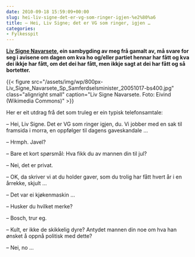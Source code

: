 ```yaml
---
date: 2010-09-18 15:59:09+00:00
slug: hei-liv-signe-det-er-vg-som-ringer-igjen-%e2%80%a6
title: – Hei, Liv Signe; det er VG som ringer, igjen …
categories:
- Fylkesspit
---
```


**[Liv Signe Navarsete](http://nn.wikipedia.org/wiki/Liv_Signe_Navarsete), ein sambygding av meg frå gamalt av, må svare for seg i avisene om dagen om kva ho og/eller partiet hennar har fått og kva dei ikkje har fått, om det dei har fått, men ikkje sagt at dei har fått og så bortetter.**

{{< figure src="/assets/img/wp/800px-Liv_Signe_Navarsete_Sp_Samferdselsminister_20051017-bs400.jpg" class="alignright small" caption="Liv Signe Navarsete. Foto: Eivind (Wikimedia Commons)" >}}

<!--more-->

Her er eit utdrag frå det som truleg er ein typisk telefonsamtale:

– Hei, Liv Signe. Det er VG som ringer igjen, du. Vi jobber med en sak til framsida i morra, en oppfølger til dagens gaveskandale …

– Hrmph. Javel?

– Bare et kort spørsmål: Hva fikk du av mannen din til jul?

– Nei, det er privat.

– OK, da skriver vi at du holder gaver, som du trolig har fått hvert år i en årrekke, skjult ...

– Det var ei kjøkenmaskin …

– Husker du hvilket merke?

– Bosch, trur eg.

– Kult, er ikke de skikkelig dyre? Antydet mannen din noe om hva han ønsket å oppnå politisk med dette?

– Nei, no …
